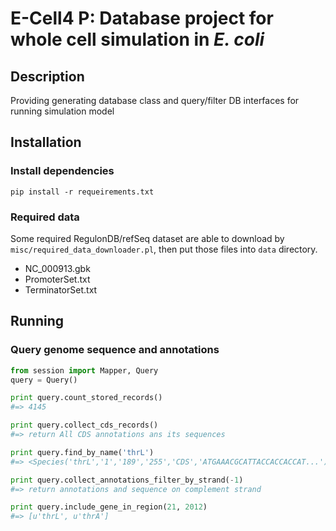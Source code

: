 E-Cell4 P: Database project for whole cell simulation in _E. coli_
===========
## Description 
Providing generating database class and query/filter DB interfaces for running simulation model

## Installation
### Install dependencies
```
pip install -r requeirements.txt
```

### Required data
Some required RegulonDB/refSeq dataset are able to download by `misc/required_data_downloader.pl`, then put those files into `data` directory.

* NC_000913.gbk
* PromoterSet.txt
* TerminatorSet.txt

## Running
### Query genome sequence and annotations
```python
from session import Mapper, Query
query = Query()

print query.count_stored_records()
#=> 4145

print query.collect_cds_records()
#=> return All CDS annotations ans its sequences

print query.find_by_name('thrL')
#=> <Species('thrL','1','189','255','CDS','ATGAAACGCATTACCACCACCAT...')>

print query.collect_annotations_filter_by_strand(-1)
#=> return annotations and sequence on complement strand

print query.include_gene_in_region(21, 2012)
#=> [u'thrL', u'thrA']
```
